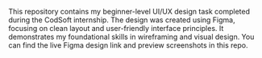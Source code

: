 This repository contains my beginner-level UI/UX design task completed during the CodSoft internship.
The design was created using Figma, focusing on clean layout and user-friendly interface principles.
It demonstrates my foundational skills in wireframing and visual design.
You can find the live Figma design link and preview screenshots in this repo.
